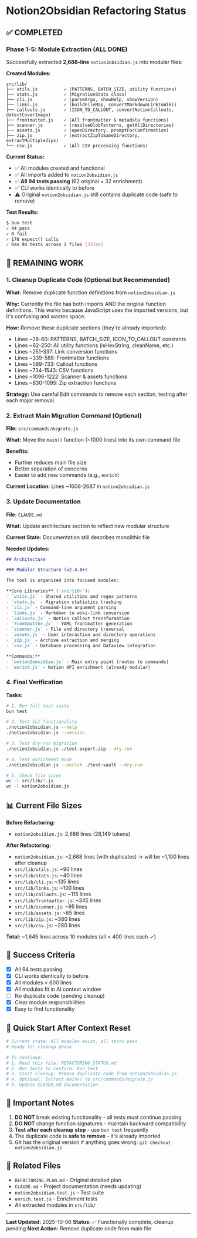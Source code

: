 # Notion2Obsidian Refactoring Status

## ✅ COMPLETED

### Phase 1-5: Module Extraction (ALL DONE)

Successfully extracted **2,688-line** `notion2obsidian.js` into modular files:

**Created Modules:**
```
src/lib/
├── utils.js          ✓ (PATTERNS, BATCH_SIZE, utility functions)
├── stats.js          ✓ (MigrationStats class)
├── cli.js            ✓ (parseArgs, showHelp, showVersion)
├── links.js          ✓ (buildFileMap, convertMarkdownLinkToWiki)
├── callouts.js       ✓ (ICON_TO_CALLOUT, convertNotionCallouts, detectCoverImage)
├── frontmatter.js    ✓ (All frontmatter & metadata functions)
├── scanner.js        ✓ (resolveGlobPatterns, getAllDirectories)
├── assets.js         ✓ (openDirectory, promptForConfirmation)
├── zip.js            ✓ (extractZipToSameDirectory, extractMultipleZips)
└── csv.js            ✓ (All CSV processing functions)
```

**Current Status:**
- ✅ All modules created and functional
- ✅ All imports added to `notion2obsidian.js`
- ✅ **All 94 tests passing** (62 original + 32 enrichment)
- ✅ CLI works identically to before
- ⚠️ Original `notion2obsidian.js` still contains duplicate code (safe to remove)

**Test Results:**
```bash
$ bun test
✓ 94 pass
✓ 0 fail
✓ 170 expect() calls
✓ Ran 94 tests across 2 files [337ms]
```

## 🔄 REMAINING WORK

### 1. Cleanup Duplicate Code (Optional but Recommended)

**What:** Remove duplicate function definitions from `notion2obsidian.js`

**Why:** Currently the file has both imports AND the original function definitions. This works because JavaScript uses the imported versions, but it's confusing and wastes space.

**How:** Remove these duplicate sections (they're already imported):
- Lines ~28-60: PATTERNS, BATCH_SIZE, ICON_TO_CALLOUT constants
- Lines ~62-250: All utility functions (isHexString, cleanName, etc.)
- Lines ~251-337: Link conversion functions
- Lines ~339-588: Frontmatter functions
- Lines ~589-733: Callout functions
- Lines ~734-1543: CSV functions
- Lines ~1096-1222: Scanner & assets functions
- Lines ~830-1095: Zip extraction functions

**Strategy:** Use careful Edit commands to remove each section, testing after each major removal.

### 2. Extract Main Migration Command (Optional)

**File:** `src/commands/migrate.js`

**What:** Move the `main()` function (~1000 lines) into its own command file

**Benefits:**
- Further reduces main file size
- Better separation of concerns
- Easier to add new commands (e.g., `enrich`)

**Current Location:** Lines ~1608-2687 in `notion2obsidian.js`

### 3. Update Documentation

**File:** `CLAUDE.md`

**What:** Update architecture section to reflect new modular structure

**Current State:** Documentation still describes monolithic file

**Needed Updates:**
```markdown
## Architecture

### Modular Structure (v2.4.0+)

The tool is organized into focused modules:

**Core Libraries** (`src/lib/`):
- `utils.js` - Shared utilities and regex patterns
- `stats.js` - Migration statistics tracking
- `cli.js` - Command-line argument parsing
- `links.js` - Markdown to wiki-link conversion
- `callouts.js` - Notion callout transformation
- `frontmatter.js` - YAML frontmatter generation
- `scanner.js` - File and directory traversal
- `assets.js` - User interaction and directory operations
- `zip.js` - Archive extraction and merging
- `csv.js` - Database processing and Dataview integration

**Commands:**
- `notion2obsidian.js` - Main entry point (routes to commands)
- `enrich.js` - Notion API enrichment (already modular)
```

### 4. Final Verification

**Tasks:**
```bash
# 1. Run full test suite
bun test

# 2. Test CLI functionality
./notion2obsidian.js --help
./notion2obsidian.js --version

# 3. Test dry-run migration
./notion2obsidian.js ./test-export.zip --dry-run

# 4. Test enrichment mode
./notion2obsidian.js --enrich ./test-vault --dry-run

# 5. Check file sizes
wc -l src/lib/*.js
wc -l notion2obsidian.js
```

## 📊 Current File Sizes

**Before Refactoring:**
- `notion2obsidian.js`: 2,688 lines (28,149 tokens)

**After Refactoring:**
- `notion2obsidian.js`: ~2,688 lines (with duplicates) → will be ~1,100 lines after cleanup
- `src/lib/utils.js`: ~90 lines
- `src/lib/stats.js`: ~40 lines
- `src/lib/cli.js`: ~135 lines
- `src/lib/links.js`: ~100 lines
- `src/lib/callouts.js`: ~115 lines
- `src/lib/frontmatter.js`: ~345 lines
- `src/lib/scanner.js`: ~95 lines
- `src/lib/assets.js`: ~65 lines
- `src/lib/zip.js`: ~380 lines
- `src/lib/csv.js`: ~280 lines

**Total:** ~1,645 lines across 10 modules (all < 400 lines each ✓)

## 🎯 Success Criteria

- [x] All 94 tests passing
- [x] CLI works identically to before
- [x] All modules < 600 lines
- [x] All modules fit in AI context window
- [ ] No duplicate code (pending cleanup)
- [x] Clear module responsibilities
- [x] Easy to find functionality

## 🚀 Quick Start After Context Reset

```bash
# Current state: All modules exist, all tests pass
# Ready for cleanup phase

# To continue:
# 1. Read this file: REFACTORING_STATUS.md
# 2. Run tests to confirm: bun test
# 3. Start cleanup: Remove duplicate code from notion2obsidian.js
# 4. Optional: Extract main() to src/commands/migrate.js
# 5. Update CLAUDE.md documentation
```

## 📝 Important Notes

1. **DO NOT** break existing functionality - all tests must continue passing
2. **DO NOT** change function signatures - maintain backward compatibility
3. **Test after each cleanup step** - use `bun test` frequently
4. The duplicate code is **safe to remove** - it's already imported
5. Git has the original version if anything goes wrong: `git checkout notion2obsidian.js`

## 🔗 Related Files

- `REFACTORING_PLAN.md` - Original detailed plan
- `CLAUDE.md` - Project documentation (needs updating)
- `notion2obsidian.test.js` - Test suite
- `enrich.test.js` - Enrichment tests
- All extracted modules in `src/lib/`

---

**Last Updated:** 2025-10-06
**Status:** ✅ Functionally complete, cleanup pending
**Next Action:** Remove duplicate code from main file
